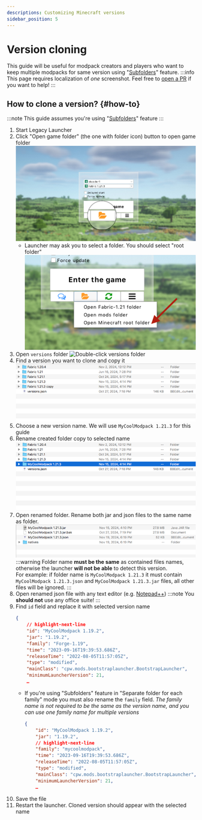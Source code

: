 ```yaml
---
descriptions: Customizing Minecraft versions
sidebar_position: 5
---
```

# Version cloning
This guide will be useful for modpack creators and players who want to keep multiple modpacks for same version using "[Subfolders](../launcher/subfolders)" feature.
:::info
This page requires localization of _one_ screenshot. Feel free to [open a PR](https://github.com/LegacyLauncher/docs) if you want to help!
:::

## How to clone a version? {#how-to}
:::note
This guide assumes you're using "[Subfolders](../launcher/subfolders)" feature
:::
1. Start Legacy Launcher
2. Click "Open game folder" (the one with folder icon) button to open game folder
    ![Click the button with folder icon](./img/folder-button.png)
    * Launcher may ask you to select a folder. You should select "root folder"
        ![Select "root folder"](./img/mc-root.png)
3. Open `versions` folder
    ![Double-click `versions` folder](./img/open-versions-folder.png)
4. Find a version you want to clone and copy it
    ![Copy selected version](./img/clone.png)
5. Choose a new version name. We will use `MyCoolModpack 1.21.3` for this guide
6. Rename created folder copy to selected name
    ![Rename a folder](./img/clone-rename.png)
7. Open renamed folder. Rename both jar and json files to the same name as folder.
    ![Rename files in the folder](./img/clone-files-rename.png)
    :::warning
    Folder name **must be the same** as contained files names, otherwise the launcher **will not be able** to detect this version.  
    For example: if folder name is `MyCoolModpack 1.21.3` it must contain `MyCoolModpack 1.21.3.json` and `MyCoolModpack 1.21.3.jar` files, all other files will be ignored.
    :::
8. Open renamed json file with any text editor (e.g. [Notepad++](https://notepad-plus-plus.org/downloads/))
    :::note
    You **should not** use any office suite!
    :::
9. Find `id` field and replace it with selected version name
    ```json
    {
        // highlight-next-line
        "id": "MyCoolModpack 1.19.2",
        "jar": "1.19.2",
        "family": "Forge-1.19",
        "time": "2023-09-16T19:39:53.686Z",
        "releaseTime": "2022-08-05T11:57:05Z",
        "type": "modified",
        "mainClass": "cpw.mods.bootstraplauncher.BootstrapLauncher",
        "minimumLauncherVersion": 21,
        …
    ```
    * If you're using "Subfolders" feature in "Separate folder for each family" mode you must also rename the `family` field. *The family name is not required to be the same as the version name, and you can use one family name for multiple versions*
        ```json
        {
            "id": "MyCoolModpack 1.19.2",
            "jar": "1.19.2",
            // highlight-next-line
            "family": "mycoolmodpack",
            "time": "2023-09-16T19:39:53.686Z",
            "releaseTime": "2022-08-05T11:57:05Z",
            "type": "modified",
            "mainClass": "cpw.mods.bootstraplauncher.BootstrapLauncher",
            "minimumLauncherVersion": 21,
            …
        ```
10. Save the file
11. Restart the launcher. Cloned version should appear with the selected name
